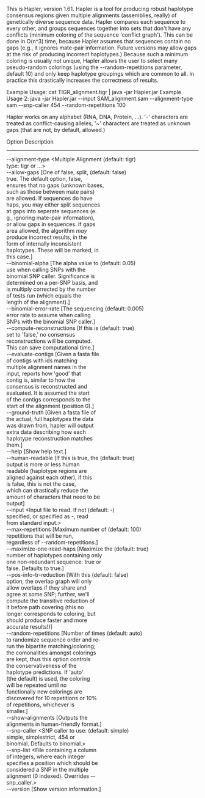 This is Hapler, version 1.61. Hapler is a tool for producing 
robust haplotype consensus regions given multiple alignments (assemblies, 
really) of genetically diverse sequence data. Hapler compares each sequence 
to every other, and groups sequences together into sets that don't have any 
conflicts (minimum coloring of the sequence 'conflict graph'). This can be 
done in O(n^3) time, because Hapler assumes that sequences contain no gaps 
(e.g., it ignores mate-pair information. Future versions may allow gaps at 
the risk of producing incorrect haplotypes.) Because such a minimum coloring 
is usually not unique, Hapler allows the user to select many pseudo-random 
colorings (using the --random-repetitions parameter, default 10) and only 
keep haplotype groupings which are common to all. In practice this drastically 
increases the correctness of results.

 Example Usage: cat TIGR_alignment.tigr | java -jar Hapler.jar
 Example Usage 2: java -jar Hapler.jar --input SAM_alignment.sam --alignment-type sam --snp-caller 454 --random-repetitions 100

Hapler works on any alphabet (RNA, DNA, Protein, ...). '-' characters are 
treated as conflict-causing alleles, '~' characters are treated as unknown 
gaps (that are not, by default, allowed.)


Option                                  Description                            
------                                  -----------                            
--alignment-type <Multiple Alignment    (default: tigr)                        
  type: tigr or ...>                                                           
--allow-gaps [One of false, split,      (default: false)                       
  true. The default option, false,                                             
  ensures that no gaps (unknown bases,                                         
  such as those between mate pairs)                                            
  are allowed. If sequences do have                                            
  haps, you may either split sequences                                         
  at gaps into seperate sequences (e.                                          
  g., ignoring mate-pair information),                                         
  or allow gaps in sequences. If gaps                                          
  area allowed, the algorithm _may_                                            
  produce incorrect results, in the                                            
  form of internally inconsistent                                              
  haplotypes. These will be marked, in                                         
  this case.]                                                                  
--binomial-alpha [The alpha value to    (default: 0.05)                        
  use when calling SNPs with the                                               
  binomial SNP caller. Significance is                                         
  determined on a per-SNP basis, and                                           
  is multiply corrected by the number                                          
  of tests run (which equals the                                               
  length of the alignment).]                                                   
--binomial-error-rate [The sequencing   (default: 0.005)                       
  error rate to assume when calling                                            
  SNPs with the binomial SNP caller.]                                          
--compute-reconstructions [If this is   (default: true)                        
  set to 'false,' no consensus                                                 
  reconstructions will be computed.                                            
  This can save computational time.]                                           
--evaluate-contigs [Given a fasta file                                         
  of contigs with ids matching                                                 
  multiple alignment names in the                                              
  input, reports how 'good' that                                               
  contig is, similar to how the                                                
  consensus is reconstructed and                                               
  evaluated. It is assumed the start                                           
  of the contigs corresponds to the                                            
  start of the alignment (position 0).]                                        
--ground-truth [Given a fasta file of                                          
  the actual, full haplotypes the data                                         
  was drawn from, hapler will output                                           
  extra data describing how each                                               
  haplotype reconstruction matches                                             
  them.]                                                                       
--help [Show help text.]                                                       
--human-readable [If this is true, the  (default: true)                        
  output is more or less human                                                 
  readable (haplotype regions are                                              
  aligned against each other), if this                                         
  is false, this is not the case,                                              
  which can drastically reduce the                                             
  amount of characters that need to be                                         
  output]                                                                      
--input <Input file to read. If not     (default: -)                           
  specified, or specified as -, read                                           
  from standard input.>                                                        
--max-repetitions [Maximum number of    (default: 100)                         
  repetitions that will be run,                                                
  regardless of --random-repetitions.]                                         
--maximize-one-read-haps [Maximize the  (default: true)                        
  number of haplotypes containing only                                         
  one non-redundant sequence: true or                                          
  false. Defaults to true.]                                                    
--pos-info-tr-reduction [With this      (default: false)                       
  option, the overlap graph will only                                          
  allow overlaps if they share and                                             
  agree at some SNP; further, we'll                                            
  compute the transitive reduction of                                          
  it before path covering (this no                                             
  longer corresponds to coloring, but                                          
  should produce faster and more                                               
  accurate results!)]                                                          
--random-repetitions [Number of times   (default: auto)                        
  to randomize sequence order and re-                                          
  run the bipartite matching/coloring;                                         
  the comonalities amongst colorings                                           
  are kept, thus this option controls                                          
  the conservativeness of the                                                  
  haplotype predictions. If 'auto'                                             
  (the default) is used, the coloring                                          
  will be repeated until no                                                    
  functionally new colorings are                                               
  discovered for 10 repetitions or 10%                                         
  of repetitions, whichever is                                                 
  smaller.]                                                                    
--show-alignments [Outputs the                                                 
  alignments in human-friendly format.]                                        
--snp-caller <SNP caller to use:        (default: simple)                      
  simple, simplestrict, 454 or                                                 
  binomial. Defaults to binomial.>                                             
--snp-list <File containing a column                                           
  of integers, where each integer                                              
  specifies a position which should be                                         
  considered a SNP in the multiple                                             
  alignment (0 indexed). Overrides --                                          
  snp_caller.>                                                                 
--version [Show version information.]                                          

